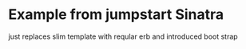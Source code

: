 # Example from jumpstart Sinatra
just replaces slim template with reqular erb and introduced boot strap
